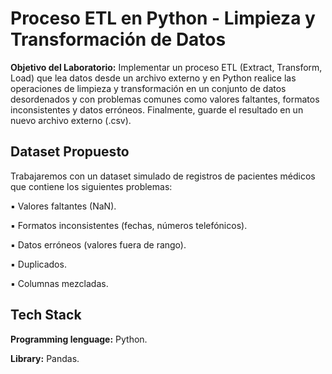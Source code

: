# Proceso ETL en Python - Limpieza y Transformación de Datos

**Objetivo del Laboratorio:** Implementar un proceso ETL (Extract, Transform, Load) que lea datos desde un archivo externo y en Python realice las operaciones de limpieza y transformación en un conjunto de datos desordenados y con problemas comunes como valores faltantes, formatos inconsistentes y datos erróneos. Finalmente, guarde el resultado en un nuevo
archivo externo (.csv).

## Dataset Propuesto

Trabajaremos con un dataset simulado de registros de pacientes médicos que contiene los siguientes problemas:

▪ Valores faltantes (NaN).

▪ Formatos inconsistentes (fechas, números telefónicos).

▪ Datos erróneos (valores fuera de rango).

▪ Duplicados.

▪ Columnas mezcladas.

## Tech Stack

**Programming lenguage:** Python.

**Library:** Pandas.